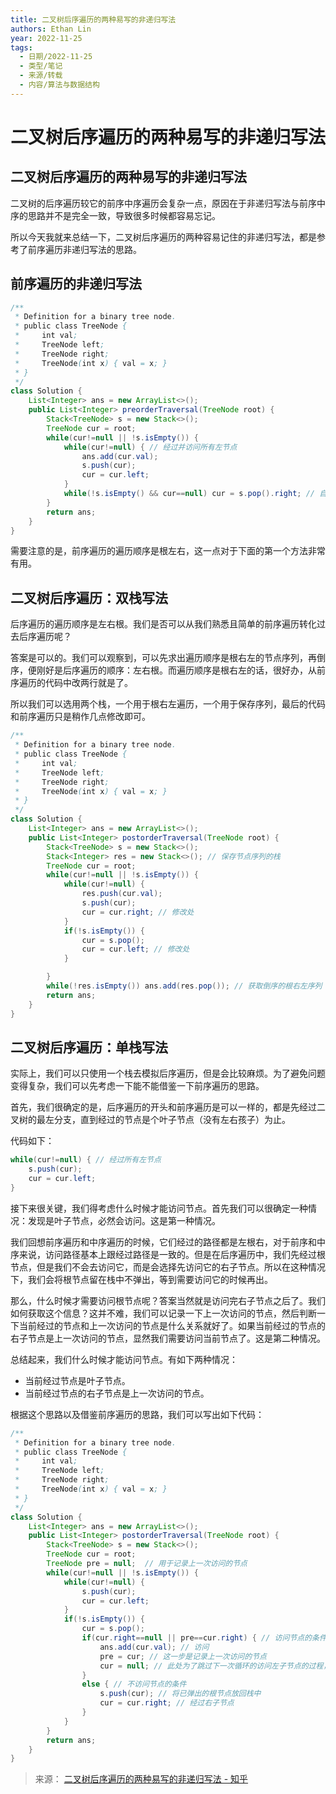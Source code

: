 ```yaml
---
title: 二叉树后序遍历的两种易写的非递归写法
authors: Ethan Lin
year: 2022-11-25 
tags:
  - 日期/2022-11-25 
  - 类型/笔记 
  - 来源/转载 
  - 内容/算法与数据结构 
---
```



# 二叉树后序遍历的两种易写的非递归写法






## 二叉树后序遍历的两种易写的非递归写法

二叉树的后序遍历较它的前序中序遍历会复杂一点，原因在于非递归写法与前序中序的思路并不是完全一致，导致很多时候都容易忘记。

所以今天我就来总结一下，二叉树后序遍历的两种容易记住的非递归写法，都是参考了前序遍历非递归写法的思路。

## 前序遍历的非递归写法

```java
/**
 * Definition for a binary tree node.
 * public class TreeNode {
 *     int val;
 *     TreeNode left;
 *     TreeNode right;
 *     TreeNode(int x) { val = x; }
 * }
 */
class Solution {
    List<Integer> ans = new ArrayList<>();
    public List<Integer> preorderTraversal(TreeNode root) {
        Stack<TreeNode> s = new Stack<>();
        TreeNode cur = root;
        while(cur!=null || !s.isEmpty()) {
            while(cur!=null) { // 经过并访问所有左节点
                ans.add(cur.val);
                s.push(cur);
                cur = cur.left;
            }
            while(!s.isEmpty() && cur==null) cur = s.pop().right; // 自底向上找栈中节点的第一个非空右子树
        }
        return ans;
    }
}
```

需要注意的是，前序遍历的遍历顺序是根左右，这一点对于下面的第一个方法非常有用。

## 二叉树后序遍历：双栈写法

后序遍历的遍历顺序是左右根。我们是否可以从我们熟悉且简单的前序遍历转化过去后序遍历呢？

答案是可以的。我们可以观察到，可以先求出遍历顺序是根右左的节点序列，再倒序，便刚好是后序遍历的顺序：左右根。而遍历顺序是根右左的话，很好办，从前序遍历的代码中改两行就是了。

所以我们可以选用两个栈，一个用于根右左遍历，一个用于保存序列，最后的代码和前序遍历只是稍作几点修改即可。

```java
/**
 * Definition for a binary tree node.
 * public class TreeNode {
 *     int val;
 *     TreeNode left;
 *     TreeNode right;
 *     TreeNode(int x) { val = x; }
 * }
 */
class Solution {
    List<Integer> ans = new ArrayList<>();
    public List<Integer> postorderTraversal(TreeNode root) {
        Stack<TreeNode> s = new Stack<>();
        Stack<Integer> res = new Stack<>(); // 保存节点序列的栈
        TreeNode cur = root;
        while(cur!=null || !s.isEmpty()) {
            while(cur!=null) {
                res.push(cur.val);
                s.push(cur);
                cur = cur.right; // 修改处
            }
            if(!s.isEmpty()) {
                cur = s.pop();
                cur = cur.left; // 修改处
            }

        }
        while(!res.isEmpty()) ans.add(res.pop()); // 获取倒序的根右左序列
        return ans;
    }
}
```

## 二叉树后序遍历：单栈写法

实际上，我们可以只使用一个栈去模拟后序遍历，但是会比较麻烦。为了避免问题变得复杂，我们可以先考虑一下能不能借鉴一下前序遍历的思路。

首先，我们很确定的是，后序遍历的开头和前序遍历是可以一样的，都是先经过二叉树的最左分支，直到经过的节点是个叶子节点（没有左右孩子）为止。

代码如下：

```java
while(cur!=null) { // 经过所有左节点
    s.push(cur);
    cur = cur.left;
}
```

接下来很关键，我们得考虑什么时候才能访问节点。首先我们可以很确定一种情况：发现是叶子节点，必然会访问。这是第一种情况。

我们回想前序遍历和中序遍历的时候，它们经过的路径都是左根右，对于前序和中序来说，访问路径基本上跟经过路径是一致的。但是在后序遍历中，我们先经过根节点，但是我们不会去访问它，而是会选择先访问它的右子节点。所以在这种情况下，我们会将根节点留在栈中不弹出，等到需要访问它的时候再出。

那么，什么时候才需要访问根节点呢？答案当然就是访问完右子节点之后了。我们如何获取这个信息？这并不难，我们可以记录一下上一次访问的节点，然后判断一下当前经过的节点和上一次访问的节点是什么关系就好了。如果当前经过的节点的右子节点是上一次访问的节点，显然我们需要访问当前节点了。这是第二种情况。

总结起来，我们什么时候才能访问节点。有如下两种情况：

-   当前经过节点是叶子节点。
-   当前经过节点的右子节点是上一次访问的节点。

根据这个思路以及借鉴前序遍历的思路，我们可以写出如下代码：

```java
/**
 * Definition for a binary tree node.
 * public class TreeNode {
 *     int val;
 *     TreeNode left;
 *     TreeNode right;
 *     TreeNode(int x) { val = x; }
 * }
 */
class Solution {
    List<Integer> ans = new ArrayList<>();
    public List<Integer> postorderTraversal(TreeNode root) {
        Stack<TreeNode> s = new Stack<>();
        TreeNode cur = root;  
        TreeNode pre = null;  // 用于记录上一次访问的节点
        while(cur!=null || !s.isEmpty()) {
            while(cur!=null) {
                s.push(cur);
                cur = cur.left;
            }
            if(!s.isEmpty()) {
                cur = s.pop();
                if(cur.right==null || pre==cur.right) { // 访问节点的条件
                    ans.add(cur.val); // 访问
                    pre = cur; // 这一步是记录上一次访问的节点
                    cur = null; // 此处为了跳过下一次循环的访问左子节点的过程，直接进入栈的弹出阶段，因为但凡在栈中的节点，它们的左子节点都肯定被经过且已放入栈中。
                }
                else { // 不访问节点的条件
                    s.push(cur); // 将已弹出的根节点放回栈中
                    cur = cur.right; // 经过右子节点
                }
            }
        }
        return ans;
    }
}
```

> 来源：
> [二叉树后序遍历的两种易写的非递归写法 - 知乎](https://zhuanlan.zhihu.com/p/80578741)